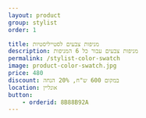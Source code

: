 ```yaml
---
layout: product
group: stylist
order: 1

title: מניפות צבעים לסטייליסטיות
description: מניפות צבעים עבור כל 6 המניפות
permalink: /stylist-color-swatch
image: product-color-swatch.jpg
price: 480
discount: במקום 600 ש"ח, 20% הנחה
location: אונליין
button:
    - orderid: 8B88B92A
---
```


